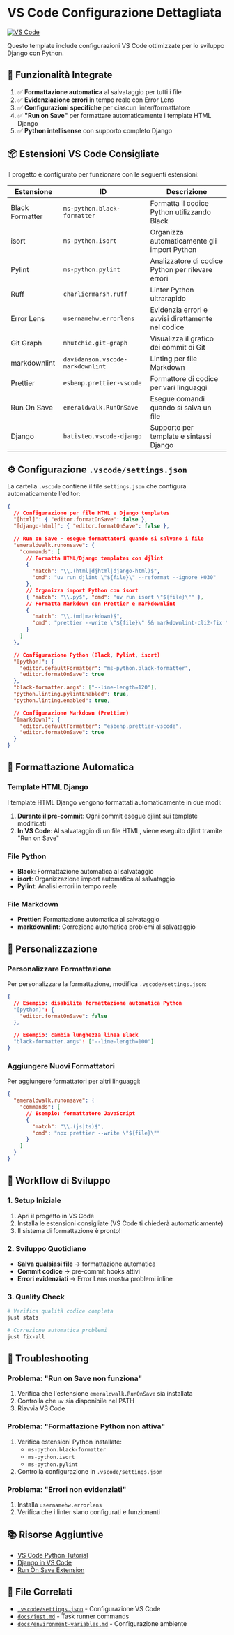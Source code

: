 # VS Code Configurazione Dettagliata

[![VS Code](https://img.shields.io/badge/VS%20Code-Ready-007ACC?logo=visual-studio-code)](https://code.visualstudio.com/)

Questo template include configurazioni VS Code ottimizzate per lo sviluppo Django con Python.

## 🎯 Funzionalità Integrate

1. ✅ **Formattazione automatica** al salvataggio per tutti i file
2. ✅ **Evidenziazione errori** in tempo reale con Error Lens
3. ✅ **Configurazioni specifiche** per ciascun linter/formattatore
4. ✅ **"Run on Save"** per formattare automaticamente i template HTML Django
5. ✅ **Python intellisense** con supporto completo Django

## 📦 Estensioni VS Code Consigliate

Il progetto è configurato per funzionare con le seguenti estensioni:

| Estensione      | ID                               | Descrizione                                       |
| --------------- | -------------------------------- | ------------------------------------------------- |
| Black Formatter | `ms-python.black-formatter`      | Formatta il codice Python utilizzando Black       |
| isort           | `ms-python.isort`                | Organizza automaticamente gli import Python       |
| Pylint          | `ms-python.pylint`               | Analizzatore di codice Python per rilevare errori |
| Ruff            | `charliermarsh.ruff`             | Linter Python ultrarapido                         |
| Error Lens      | `usernamehw.errorlens`           | Evidenzia errori e avvisi direttamente nel codice |
| Git Graph       | `mhutchie.git-graph`             | Visualizza il grafico dei commit di Git           |
| markdownlint    | `davidanson.vscode-markdownlint` | Linting per file Markdown                         |
| Prettier        | `esbenp.prettier-vscode`         | Formattore di codice per vari linguaggi           |
| Run On Save     | `emeraldwalk.RunOnSave`          | Esegue comandi quando si salva un file            |
| Django          | `batisteo.vscode-django`         | Supporto per template e sintassi Django           |

## ⚙️ Configurazione `.vscode/settings.json`

La cartella `.vscode` contiene il file `settings.json` che configura automaticamente l'editor:

```json
{
  // Configurazione per file HTML e Django templates
  "[html]": { "editor.formatOnSave": false },
  "[django-html]": { "editor.formatOnSave": false },

  // Run on Save - esegue formattatori quando si salvano i file
  "emeraldwalk.runonsave": {
    "commands": [
      // Formatta HTML/Django templates con djlint
      {
        "match": "\\.(html|djhtml|django-html)$",
        "cmd": "uv run djlint \"${file}\" --reformat --ignore H030"
      },
      // Organizza import Python con isort
      { "match": "\\.py$", "cmd": "uv run isort \"${file}\"" },
      // Formatta Markdown con Prettier e markdownlint
      {
        "match": "\\.(md|markdown)$",
        "cmd": "prettier --write \"${file}\" && markdownlint-cli2-fix \"${file}\""
      }
    ]
  },

  // Configurazione Python (Black, Pylint, isort)
  "[python]": {
    "editor.defaultFormatter": "ms-python.black-formatter",
    "editor.formatOnSave": true
  },
  "black-formatter.args": ["--line-length=120"],
  "python.linting.pylintEnabled": true,
  "python.linting.enabled": true,

  // Configurazione Markdown (Prettier)
  "[markdown]": {
    "editor.defaultFormatter": "esbenp.prettier-vscode",
    "editor.formatOnSave": true
  }
}
```

## 🔄 Formattazione Automatica

### Template HTML Django

I template HTML Django vengono formattati automaticamente in due modi:

1. **Durante il pre-commit**: Ogni commit esegue djlint sui template modificati
2. **In VS Code**: Al salvataggio di un file HTML, viene eseguito djlint tramite "Run on Save"

### File Python

- **Black**: Formattazione automatica al salvataggio
- **isort**: Organizzazione import automatica al salvataggio
- **Pylint**: Analisi errori in tempo reale

### File Markdown

- **Prettier**: Formattazione automatica al salvataggio
- **markdownlint**: Correzione automatica problemi al salvataggio

## 🎨 Personalizzazione

### Personalizzare Formattazione

Per personalizzare la formattazione, modifica `.vscode/settings.json`:

```json
{
  // Esempio: disabilita formattazione automatica Python
  "[python]": {
    "editor.formatOnSave": false
  },

  // Esempio: cambia lunghezza linea Black
  "black-formatter.args": ["--line-length=100"]
}
```

### Aggiungere Nuovi Formattatori

Per aggiungere formattatori per altri linguaggi:

```json
{
  "emeraldwalk.runonsave": {
    "commands": [
      // Esempio: formattatore JavaScript
      {
        "match": "\\.(js|ts)$",
        "cmd": "npx prettier --write \"${file}\""
      }
    ]
  }
}
```

## 🚀 Workflow di Sviluppo

### 1. Setup Iniziale

1. Apri il progetto in VS Code
2. Installa le estensioni consigliate (VS Code ti chiederà automaticamente)
3. Il sistema di formattazione è pronto!

### 2. Sviluppo Quotidiano

- **Salva qualsiasi file** → formattazione automatica
- **Commit codice** → pre-commit hooks attivi
- **Errori evidenziati** → Error Lens mostra problemi inline

### 3. Quality Check

```bash
# Verifica qualità codice completa
just stats

# Correzione automatica problemi
just fix-all
```

## 🔧 Troubleshooting

### Problema: "Run on Save non funziona"

1. Verifica che l'estensione `emeraldwalk.RunOnSave` sia installata
2. Controlla che `uv` sia disponibile nel PATH
3. Riavvia VS Code

### Problema: "Formattazione Python non attiva"

1. Verifica estensioni Python installate:
   - `ms-python.black-formatter`
   - `ms-python.isort`
   - `ms-python.pylint`
2. Controlla configurazione in `.vscode/settings.json`

### Problema: "Errori non evidenziati"

1. Installa `usernamehw.errorlens`
2. Verifica che i linter siano configurati e funzionanti

## 📚 Risorse Aggiuntive

- [VS Code Python Tutorial](https://code.visualstudio.com/docs/python/python-tutorial)
- [Django in VS Code](https://code.visualstudio.com/docs/python/tutorial-django)
- [Run On Save Extension](https://marketplace.visualstudio.com/items?itemName=emeraldwalk.RunOnSave)

## 🔗 File Correlati

- [`.vscode/settings.json`](../.vscode/settings.json) - Configurazione VS Code
- [`docs/just.md`](just.md) - Task runner commands
- [`docs/environment-variables.md`](environment-variables.md) - Configurazione ambiente
